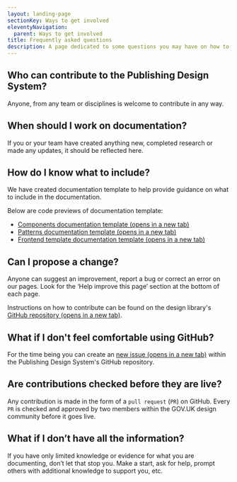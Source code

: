 ```yaml
---
layout: landing-page
sectionKey: Ways to get involved
eleventyNavigation:
  parent: Ways to get involved
title: Frequently asked questions
description: A page dedicated to some questions you may have on how to get involved.
---
```

## Who can contribute to the Publishing Design System?
Anyone, from any team or disciplines is welcome to contribute in any way.

## When should I work on documentation?
If you or your team have created anything new, completed research or made any updates, it should be reflected here.

## How do I know what to include?
We have created documentation template to help provide guidance on what to include in the documentation.

<p class="govuk-body">Below are code previews of documentation template:</p>
<ul class="govuk-list">
  <li>
    <a class="govuk-link" href="https://github.com/nnagewad/DesignLibrary/blob/main/docs/components/*components-documentation-template.md?plain=1" rel="noopener noreferrer" target="_blank">Components documentation template (opens in a new tab)</a>
  </li>
  <li>
    <a class="govuk-link" href="https://github.com/nnagewad/DesignLibrary/blob/main/docs/patterns/*patterns-documentation-template.md?plain=1" rel="noopener noreferrer" target="_blank">Patterns documentation template (opens in a new tab)</a>
  </li>
  <li>
    <a class="govuk-link" href="https://github.com/nnagewad/DesignLibrary/blob/main/docs/frontend-templates/*frontend-template-documentation-template.md?plain=1" rel="noopener noreferrer" target="_blank">Frontend template documentation template (opens in a new tab)</a>
  </li>
</ul>

## Can I propose a change?
Anyone can suggest an improvement, report a bug or correct an error on our pages. Look for the ‘Help improve this page’ section at the bottom of each page.

Instructions on how to contribute can be found on the design library's <a class="govuk-link" href="https://github.com/nnagewad/DesignLibrary?tab=readme-ov-file#how-to-contribute" rel="noopener noreferrer" target="_blank">GitHub repository (opens in a new tab)</a>.

## What if I don't feel comfortable using GitHub?
For the time being you can create an <a class="govuk-link" href="https://github.com/nnagewad/DesignLibrary/issues" rel="noopener noreferrer" target="_blank">new issue (opens in a new tab)</a> within the Publishing Design System's GitHub repository.

## Are contributions checked before they are live?
Any contribution is made in the form of a `pull request` (`PR`) on GitHub. Every `PR` is checked and approved by two members within the GOV.UK design community before it goes live. 

## What if I don’t have all the information?
If you have only limited knowledge or evidence for what you are documenting, don’t let that stop you. Make a start, ask for help, prompt others with additional knowledge to support you, etc.